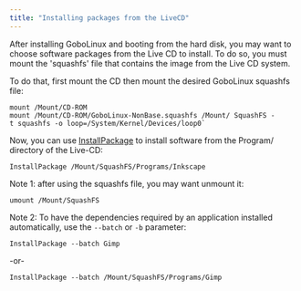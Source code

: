 ```yaml
---
title: "Installing packages from the LiveCD"
---
```


After installing GoboLinux and booting from the hard disk, you may want
to choose software packages from the Live CD to install. To do so, you
must mount the 'squashfs' file that contains the image from the Live CD
system.

To do that, first mount the CD then mount the desired GoboLinux squashfs
file:
```fish
mount /Mount/CD-ROM
mount /Mount/CD-ROM/GoboLinux-NonBase.squashfs /Mount/ SquashFS -t squashfs -o loop=/System/Kernel/Devices/loop0`
```

Now, you can use [InstallPackage](/Commands/InstallPackage) to install
software from the Program/ directory of the Live-CD:
```fish
InstallPackage /Mount/SquashFS/Programs/Inkscape
```

Note 1: after using the squashfs file, you may want unmount it:
```fish
umount /Mount/SquashFS
```

Note 2: To have the dependencies required by an application installed
automatically, use the `--batch` or `-b` parameter:
```fish
InstallPackage --batch Gimp
```

-or-
```fish
InstallPackage --batch /Mount/SquashFS/Programs/Gimp
```
